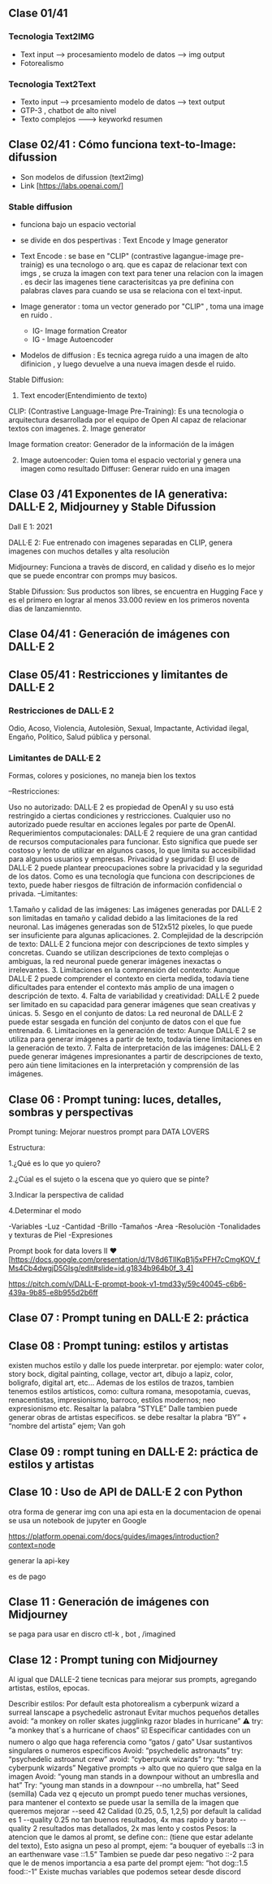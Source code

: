 ## Clase 01/41

### Tecnologia Text2IMG

- Text input --> procesamiento modelo de datos --> img output
- Fotorealismo

### Tecnologia Text2Text

- Texto input --> prcesamiento modelo de datos --> text output
- GTP-3 , chatbot de alto nivel
- Texto complejos ---> keyworkd resumen

## Clase 02/41 : Cómo funciona text-to-Image: difussion

- Son modelos de difussion (text2img)
- Link [https://labs.openai.com/]

### Stable diffusion

- funciona bajo un espacio vectorial
- se divide en dos pespertivas : Text Encode y Image generator
- Text Encode : se base en "CLIP" (contrastive lagangue-image pre-trainig) es una tecnologo o arq. que es capaz de relacionar text con imgs , se cruza la imagen con text para tener una relacion con la imagen . es decir las imagenes tiene caracterisitcas ya pre definina con palabras claves para cuando se usa se relaciona con el text-input.

- Image generator : toma un vector generado por "CLIP" , toma una image en ruido .
  - IG- Image formation Creator
  - IG - Image Autoencoder
- Modelos de diffusion : Es tecnica agrega ruido a una imagen de alto difinicion , y luego devuelve a una nueva imagen desde el ruido.

Stable Diffusion:

1. Text encoder(Entendimiento de texto)

CLIP: (Contrastive Language-Image Pre-Training): Es una tecnologia o arquitectura desarrollada por el equipo de Open AI capaz de relacionar textos con imagenes. 2. Image generator

Image formation creator: Generador de la información de la imágen

2. Image autoencoder: Quien toma el espacio vectorial y genera una imagen como resultado
   Diffuser: Generar ruido en una imagen

## Clase 03 /41 Exponentes de IA generativa: DALL·E 2, Midjourney y Stable Difussion

Dall E 1:
2021

DALL·E 2:
Fue entrenado con imagenes separadas en CLIP, genera imagenes con muchos detalles y alta resoluciòn

Midjourney:
Funciona a travès de discord, en calidad y diseño es lo mejor que se puede encontrar con promps muy basicos.

Stable Difussion:
Sus productos son libres, se encuentra en Hugging Face y es el primero en lograr al menos 33.000 review en los primeros noventa dias de lanzamiennto.

## Clase 04/41 : Generación de imágenes con DALL·E 2

## Clase 05/41 : Restricciones y limitantes de DALL·E 2

### Restricciones de DALL·E 2

Odio, Acoso, Violencia, Autolesiòn, Sexual, Impactante, Actividad ilegal, Engaño, Politico, Salud pública y personal.

### Limitantes de DALL·E 2

Formas, colores y posiciones, no maneja bien los textos

–Restricciones:

Uso no autorizado: DALL·E 2 es propiedad de OpenAI y su uso está restringido a ciertas condiciones y restricciones. Cualquier uso no autorizado puede resultar en acciones legales por parte de OpenAI.
Requerimientos computacionales: DALL·E 2 requiere de una gran cantidad de recursos computacionales para funcionar. Esto significa que puede ser costoso y lento de utilizar en algunos casos, lo que limita su accesibilidad para algunos usuarios y empresas.
Privacidad y seguridad: El uso de DALL·E 2 puede plantear preocupaciones sobre la privacidad y la seguridad de los datos. Como es una tecnología que funciona con descripciones de texto, puede haber riesgos de filtración de información confidencial o privada.
–Limitantes:

1.Tamaño y calidad de las imágenes: Las imágenes generadas por DALL·E 2 son limitadas en tamaño y calidad debido a las limitaciones de la red neuronal. Las imágenes generadas son de 512x512 píxeles, lo que puede ser insuficiente para algunas aplicaciones. 2. Complejidad de la descripción de texto: DALL·E 2 funciona mejor con descripciones de texto simples y concretas. Cuando se utilizan descripciones de texto complejas o ambiguas, la red neuronal puede generar imágenes inexactas o irrelevantes. 3. Limitaciones en la comprensión del contexto: Aunque DALL·E 2 puede comprender el contexto en cierta medida, todavía tiene dificultades para entender el contexto más amplio de una imagen o descripción de texto. 4. Falta de variabilidad y creatividad: DALL·E 2 puede ser limitado en su capacidad para generar imágenes que sean creativas y únicas. 5. Sesgo en el conjunto de datos: La red neuronal de DALL·E 2 puede estar sesgada en función del conjunto de datos con el que fue entrenada. 6. Limitaciones en la generación de texto: Aunque DALL·E 2 se utiliza para generar imágenes a partir de texto, todavía tiene limitaciones en la generación de texto. 7. Falta de interpretación de las imágenes: DALL·E 2 puede generar imágenes impresionantes a partir de descripciones de texto, pero aún tiene limitaciones en la interpretación y comprensión de las imágenes.

## Clase 06 : Prompt tuning: luces, detalles, sombras y perspectivas

Prompt tuning: Mejorar nuestros prompt para DATA LOVERS

Estructura:

1.¿Qué es lo que yo quiero?

2.¿Cúal es el sujeto o la escena que yo quiero que se pinte?

3.Indicar la perspectiva de calidad

4.Determinar el modo

-Variables
-Luz
-Cantidad
-Brillo
-Tamaños
-Area
-Resoluciòn
-Tonalidades y texturas de Piel
-Expresiones

Prompt book for data lovers II ❤️ [https://docs.google.com/presentation/d/1V8d6TIlKqB1j5xPFH7cCmgKOV_fMs4Cb4dwgjD5GIsg/edit#slide=id.g1834b964b0f_3_4]

https://pitch.com/v/DALL-E-prompt-book-v1-tmd33y/59c40045-c6b6-439a-9b85-e8b955d2b6ff

## Clase 07 : Prompt tuning en DALL·E 2: práctica

## Clase 08 : Prompt tuning: estilos y artistas

existen muchos estilo y dalle los puede interpretar. por ejemplo: water color, story bock, digital painting, collage, vector art, dibujo a lapiz, color, boligrafo, digital art, etc…
Ademas de los estilos de trazos, tambien tenemos estilos artísticos, como: cultura romana, mesopotamia, cuevas, renacentistas, impresionismo, barroco, estilos modernos; neo expresionismo etc. Resaltar la palabra “STYLE”
Dalle tambien puede generar obras de artistas especificos. se debe resaltar la plabra “BY” + “nombre del artista” ejem; Van goh

## Clase 09 : rompt tuning en DALL·E 2: práctica de estilos y artistas

## Clase 10 : Uso de API de DALL·E 2 con Python

otra forma de generar img con una api
esta en la documentacion de openai
se usa un notebook de jupyter en Google

https://platform.openai.com/docs/guides/images/introduction?context=node

generar la api-key

es de pago

## Clase 11 : Generación de imágenes con Midjourney

se paga para usar en discro ctl-k , bot , /imagined

## Clase 12 : Prompt tuning con Midjourney

Al igual que DALLE-2 tiene tecnicas para mejorar sus prompts, agregando artistas, estilos, epocas.

Describir estilos:
Por default esta photorealism
a cyberpunk wizard
a surreal lanscape
a psychedelic astronaut
Evitar muchos pequeños detalles
avoid: “a monkey on roller skates jugglinkg razor blades in hurricane” ⚠️
try: “a monkey that´s a hurricane of chaos” ☑️
Especificar cantidades con un numero o algo que haga referencia como “gatos / gato”
Usar sustantivos singulares o numeros especificos
Avoid: “psychedelic astronauts”
try: “psychedelic astroanut crew”
avoid: “cyberpunk wizards”
try: “three cyberpunk wizards”
Negative prompts → alto que no quiero que salga en la imagen
Avoid: “young man stands in a downpour without an umbreslla and hat”
Try: “young man stands in a downpour --no umbrella, hat”
Seed (semilla)
Cada vez q ejecuto un prompt puedo tener muchas versiones, para mantener el contexto se puede usar la semilla de la imagen que queremos mejorar --seed 42
Calidad (0.25, 0.5, 1,2,5)
por default la calidad es 1
--quality 0.25 no tan buenos resultados, 4x mas rapido y barato
--quality 2 resultados mas detallados, 2x mas lento y costos
Pesos:
la atencion que le damos al promt, se define con::<Nro> (tiene que estar adelante del texto), Esto asigna un peso al prompt, ejem: “a bouquer of eyeballs ::3 in an earthenware vase ::1.5”
Tambien se puede dar peso negativo ::-2 para que le de menos importancia a esa parte del prompt ejem: “hot dog::1.5 food::-1”
Existe muchas variables que podemos setear desde discord

